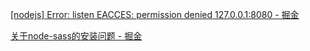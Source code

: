 

[[nodejs] Error: listen EACCES: permission denied 127.0.0.1:8080 - 掘金](https://juejin.cn/post/7012177280944472095)

[关于node-sass的安装问题 - 掘金](https://juejin.cn/post/7048561284182179870)